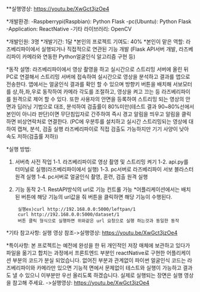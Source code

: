**실행영상: https://youtu.be/XwGct3jzOe4

*개발환경:
-Raspberrypi(Raspbian): Python Flask
-pc(Ubuntu): Python Flask
-Application: ReactNative
-기타 라이브러리: OpenCV

*개발인원: 3명
*개발기간: 1달
*본인의 프로젝트 기여도: 40%
*본인이 맡은 역할: 라즈베리파이에서 실행되거나 직접적으로 연관된 기능 개발
 (Flask API서버 개발, 라즈베리파이 카메라와 연동한 Python얼굴인식 알고리즘 구현 등)

*동작 설명: 라즈베리파이에서 영상 촬영을 하고 실시간으로 스트리밍 서버에 올린 뒤
 PC로 연결해서 스트리밍 서버에 접속하여 실시간으로 영상을 분석하고 결과를 앱으로 전송한다.
 앱에서는 얼굴인식 결과를 확인 할 수 있으며 
 방향키 버튼을 배치해 서보모터를 상,하,좌,우로 동작하여 카메라 각도를 조절하고, 
 영상을 켜고 끄는 등 라즈베리파이를 원격으로 제어 할 수 있다.
 또한 사용자의 안면을 등록하여 스트리밍 되는 영상의 안면과 딥러닝 기법으로 대조, 분석하여
 검출률이 80%미만(테스트 결과 90~80%선에서 본인이 아니라 판단)이면
 무단침입자로 간주하여 즉시 경고 알림을 띄우고 알림을 클릭하면 비상연락처로 연결한다. 
 (PC에 우분투를 설치하고 실시간 스트리밍되는 영상에 대하여 캡쳐, 분석, 검출 실행
 라즈베리파이로 직접 검출도 가능하지만 기기 사양이 낮아 속도 저하(검출률 저하))

*실행 방법:
1. 서버측 사전 작업
   1-1. 라즈베리파이로 영상 촬영 및 스트리밍 켜기
   1-2. api.py를 터미널로 실행(라즈베리파이에서 실행)
   1-3. pc서버로 라즈베리파이 서보 블라스터 원격 실행
   1-4. pc서버로 얼굴인식 촬영, 훈련, 검출 원격 실행

2. 기능 동작
   2-1. RestAPI방식의 url로 기능 컨트롤 가능
         *어플리케이션에서는 배치된 버튼에 해당 기능의 url값을 줘 버튼을 클릭하면 해당 기능이 수행된다.

        실행ex)curl http://192.168.0.0:5000/leftpan/1
        curl http://192.168.0.0:5000/dataset/1
        버튼 클릭 형식으로 실행하면 위와같은 url 요청으로 실행 하는것과 동일한 동작

*기타 참고사항:
 실행 영상 참조->실행영상: https://youtu.be/XwGct3jzOe4

*특이사항:
 본 프로젝트는 예전에 완성을 한 뒤 개인적인 저장 매체에 보관하고 있다가 파일을 옮기고 합치는 과정에서
 프론트엔드 부분인 reactNative로 구현한 어플리케이션 부분의 코드가 분실 되었습니다.
 없어진 부분과 관계없이 파이썬 얼굴인식 코드는 라즈베리파이와 카메라만 있으면
 기능적 면에서 문제없이 테스트와 실행이 가능하고 결과도 낼 수 있으니 이부분만 우선 올리도록 하겠습니다.
 실제로 실행되는 장면은 실행 영상을 참고해 주세요.
 ->실행영상: https://youtu.be/XwGct3jzOe4